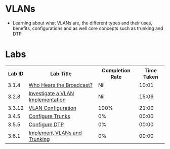 # VLANs
 - Learning about what VLANs are, the different types and their uses, benefits, configurations and as well core concepts such as trunking and DTP

# Labs
<table>
  <tr>
    <th>Lab ID</th>
    <th>Lab Title</th>
    <th>Completion Rate</th>
    <th>Time Taken</th>
  </tr>
  <tr>
    <td>3.1.4</td>
    <td><a href="https://github.com/c1oud05/VLANs/tree/main/Lab-3.1.4">Who Hears the Broadcast?</a></td>
    <td>Nil</td>
    <td>10:01</td>
  </tr>
  <tr>
    <td>3.2.8</td>
    <td><a href="https://github.com/c1oud05/VLANs/tree/main/Lab-3.2.8">Investigate a VLAN Implementation</a></td>
    <td>Nil</td>
    <td>15:06</td>
  </tr>
  <tr>
    <td>3.3.12</td>
    <td><a href="https://github.com/c1oud05/VLANs/tree/main/Lab-3.3.12">VLAN Configuration</a></td>
    <td>100%</td>
    <td>21:00</td>
  </tr>
  <tr>
    <td>3.4.5</td>
    <td><a href="https://github.com/c1oud05/VLANs/tree/main/Lab-3.4.5">Configure Trunks</a></td>
    <td>0%</td>
    <td>00:00</td>
  </tr>
  <tr>
    <td>3.5.5</td>
    <td><a href="https://github.com/c1oud05/VLANs/tree/main/Lab-3.5.5">Configure DTP</a></td>
    <td>0%</td>
    <td>00:00</td>
  </tr>
  <tr>
    <td>3.6.1</td>
    <td><a href="https://github.com/c1oud05/VLANs/tree/main/Lab-3.6.1">Implement VLANs and Trunking</a></td>
    <td>0%</td>
    <td>00:00</td>
  </tr>
</table>
